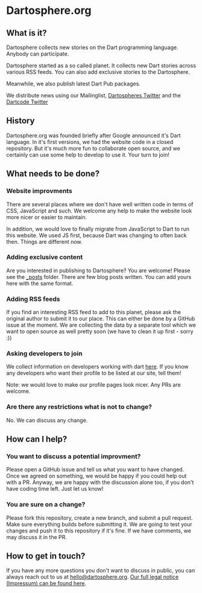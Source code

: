 # Dartosphere.org

## What is it?

Dartosphere collects new stories on the Dart programming language. Anybody can participate.

Dartosphere started as a so called planet. It collects new Dart stories across various RSS feeds. 
You can also add exclusive stories to the Dartosphere.

Meanwhile, we also publish latest Dart Pub packages. 

We distribute news using our Mailinglist, [Dartospheres Twitter](https://www.twitter.com/dartosphere) and the [Dartcode Twitter](https://www.twitter.com/dartcode)

## History

Dartosphere.org was founded briefly after Google announced it's Dart language. In it's first versions, we had the
website code in a closed repository. But it's much more fun to collaborate open source, and we certainly can use
some help to develop to use it. Your turn to join!

## What needs to be done?

### Website improvments

There are several places where we don't have well written code in terms of CSS, JavaScript and such.
We welcome any help to make the website look more nicer or easier to maintain.

In addition, we would love to finally migrate from JavaScript to Dart to run this website. We used JS
first, because Dart was changing to often back then. Things are different now.

### Adding exclusive content

Are you interested in publishing to Dartosphere? You are welcome! Please see the [_posts](https://github.com/grobmeier/dartosphere.org/tree/master/_posts) folder.
There are few blog posts written. You can add yours here with the same format.

### Adding RSS feeds

If you find an interesting RSS feed to add to this planet, please ask the original author to submit it to our place.
This can either be done by a GitHub issue at the moment. We are collecting the data by a separate tool which we want to
open source as well pretty soon (we have to clean it up first - sorry :))

### Asking developers to join

We collect information on developers working with dart [here](https://github.com/grobmeier/dartosphere.org/blob/master/_data/developers.yml).
If you know any developers who want their profile to be listed at our site, tell them!

Note: we would love to make our profile pages look nicer. Any PRs are welcome.

### Are there any restrictions what is not to change?

No. We can discuss any change.

## How can I help?

### You want to discuss a potential improvment?

Please open a GitHub issue and tell us what you want to have changed. Once we agreed on something, we would be happy if you 
could help out with a PR. Anyway, we are happy with the discussion alone too, if you don't have coding time left. Just let us know!

### You are sure on a change?

Please fork this repository, create a new branch, and submit a pull request. Make sure everything builds before submitting it.
We are going to test your changes and push it to this repository if it's fine. If we have comments, we may discuss it in the PR.

## How to get in touch?

If you have any more questions you don't want to discuss in public, you can always reach out to us at hello@dartosphere.org.
[Our full legal notice (Impressum) can be found here](https://www.dartosphere.org/imprint.html).




